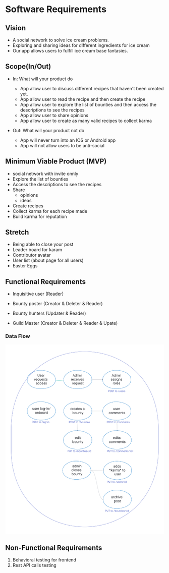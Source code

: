 # Software Requirements

## Vision
- A social network to solve ice cream problems.
- Exploring and sharing ideas for different ingredients for ice cream
- Our app allows users to fulfill ice cream base fantasies.

## Scope(In/Out)
- In: What will your product do
  - App allow user to discuss different recipes that haven't been created yet.
  - App allow user to read the recipe and then create the recipe
  - App allow user to explore the list of bounties and then access the descriptions to see the recipes
  - App allow user to share opinions
  - App allow user to create as many valid recipes to collect karma 

- Out: What will your product not do
  - App will never turn into an IOS or Android app
  - App will not allow users to be anti-social

## Minimum Viable Product (MVP)
- social network with invite onnly
- Explore the list of bounties 
- Access the descriptions to see the recipes
- Share 
  - opinions
  - ideas
- Create recipes
- Collect karma for each recipe made
- Build karma for reputation

## Stretch
- Being able to close your post
- Leader board for karam
- Contributor avatar
- User list (about page for all users)
- Easter Eggs

## Functional Requirements
- Inquisitive user (Reader)

- Bounty poster (Creator & Deleter & Reader)

- Bounty hunters (Updater & Reader)

- Guild Master (Creator & Deleter & Reader & Upate)

### Data Flow
![Data Flow UML](assets/dataflow.png)

## Non-Functional Requirements

1. Behavioral testing for frontend
2. Rest API calls testing


